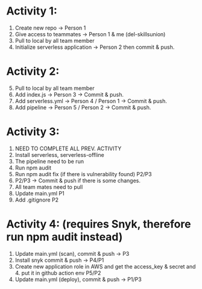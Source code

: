 # Activity 1:
1. Create new repo -> Person 1
2. Give access to teammates -> Person 1 & me (del-skillsunion)
3. Pull to local by all team member
4. Initialize serverless application -> Person 2 then commit & push.

# Activity 2:
5. Pull to local by all team member
6. Add index.js -> Person 3 -> Commit  & push.
7. Add serverless.yml -> Person 4 / Person 1 -> Commit  & push.
8. Add pipeline -> Person 5 / Person 2 -> Commit  & push.

# Activity 3:
1. NEED TO COMPLETE ALL PREV. ACTIVITY
2. Install serverless, serverless-offline
3. The pipeline need to be run
4. Run npm audit
5. Run npm audit fix (if there is vulnerability found) P2/P3
6. P2/P3 -> Commit & push if there is some changes.
7. All team mates need to pull
8. Update main.yml P1
9. Add .gitignore P2

# Activity 4: (requires Snyk, therefore run npm audit instead)

1. Update main.yml (scan), commit & push -> P3
2. Install snyk commit & push -> P4/P1
3. Create new application role in AWS and get the access_key & secret and 4. put it in github action env P5/P2
5. Update main.yml (deploy), commit & push -> P1/P3